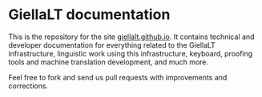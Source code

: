 # GiellaLT documentation

This is the repository for the site [giellalt.github.io](https://giellalt.github.io).
It contains technical and developer documentation for everything related to the GiellaLT infrastructure, linguistic work using this infrastructure, keyboard, proofing tools and machine translation development, and much more.

Feel free to fork and send us pull requests with improvements and corrections.
